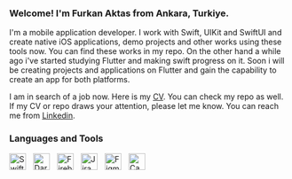 ### Welcome! I'm Furkan Aktas from Ankara, Turkiye.

I'm a mobile application developer. I work with Swift, UIKit and SwiftUI and create native iOS applications, demo projects and other works using these tools now. You can find these works in my repo. On the other hand a while ago i've started studying Flutter and making swift progress on it. Soon i will be creating projects and applications on Flutter and gain the capability to create an app for both platforms.

I am in search of a job now. Here is my [CV](https://github.com/user-attachments/files/17351299/Furkan_Aktas.pdf). You can check my repo as well. If my CV or repo draws your attention, please let me know. You can reach me from [Linkedin](https://www.linkedin.com/in/furkan-akta%C5%9F-0b81b5125/).

### Languages and Tools

<img align="left" alt="Swift" width="30px" style="padding-right:10px;" src="https://cdn.jsdelivr.net/gh/devicons/devicon@latest/icons/swift/swift-original.svg" />
<img align="left" alt="Dart" width="30px" style="padding-right:10px;" src="https://cdn.jsdelivr.net/gh/devicons/devicon@latest/icons/dart/dart-original.svg" />
<img align="left" alt="Firebase" width="30px" style="padding-right:10px;" src="https://cdn.jsdelivr.net/gh/devicons/devicon@latest/icons/firebase/firebase-original.svg" />
<img align="left" alt="Jira" width="30px" style="padding-right:10px;" src="https://cdn.jsdelivr.net/gh/devicons/devicon@latest/icons/jira/jira-original.svg" />
<img align="left" alt="Figma" width="30px" style="padding-right:10px;" src="https://cdn.jsdelivr.net/gh/devicons/devicon@latest/icons/figma/figma-original.svg" />
<img align="left" alt="Canva" width="30px" style="padding-right:10px;" src="https://cdn.jsdelivr.net/gh/devicons/devicon@latest/icons/canva/canva-original.svg" />



